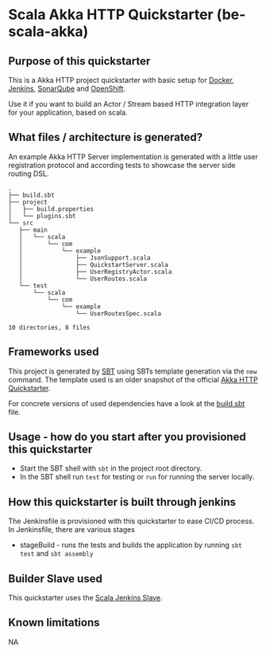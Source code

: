 # Scala Akka HTTP Quickstarter (be-scala-akka)

## Purpose of this quickstarter
 
This is a Akka HTTP project quickstarter with basic setup for [Docker](https://www.docker.com/), [Jenkins](https://jenkins.io/), [SonarQube](https://www.sonarqube.org/) and [OpenShift](https://www.openshift.com/).

Use it if you want to build an Actor / Stream based HTTP integration layer for your application, based on scala. 

## What files / architecture is generated?
An example Akka HTTP Server implementation is generated with a little user registration protocol and according tests to showcase the server side routing DSL. 
 ```
.
├── build.sbt
├── project
│   ├── build.properties
│   └── plugins.sbt
└── src
    ├── main
    │   └── scala
    │       └── com
    │           └── example
    │               ├── JsonSupport.scala
    │               ├── QuickstartServer.scala
    │               ├── UserRegistryActor.scala
    │               └── UserRoutes.scala
    └── test
        └── scala
            └── com
                └── example
                    └── UserRoutesSpec.scala

10 directories, 8 files
```

## Frameworks used

This project is generated by [SBT](https://www.scala-sbt.org/) using SBTs template generation via the `new` command.
The template used is an older snapshot of the official [Akka HTTP Quickstarter](https://github.com/akka/akka-http-quickstart-scala.g8). 

For concrete versions of used dependencies have a look at the [build.sbt](be-scala-akka/akka-http-quickstart-scala.g8/src/main/g8/build.sbt) file.

## Usage - how do you start after you provisioned this quickstarter

* Start the SBT shell with `sbt` in the project root directory.
* In the SBT shell run `test` for testing or `run` for running the server locally.

## How this quickstarter is built through jenkins

The Jenkinsfile is provisioned with this quickstarter to ease CI/CD process.
In Jenkinsfile, there are various stages
  * stageBuild - runs the tests and builds the application by running `sbt test` and `sbt assembly`

## Builder Slave used

This quickstarter uses the
[Scala Jenkins Slave](https://github.com/opendevstack/ods-project-quickstarters/tree/master/jenkins-slaves).

## Known limitations

NA
